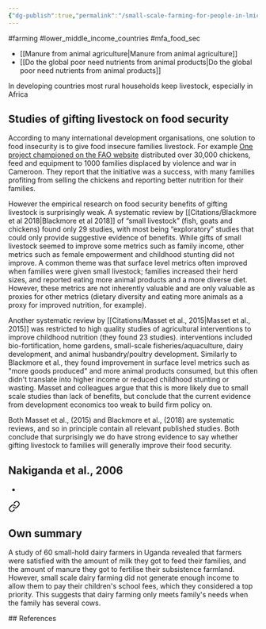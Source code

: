```yaml
---
{"dg-publish":true,"permalink":"/small-scale-farming-for-people-in-lmics/","created":"2024-03-28T14:19:28.000+00:00","updated":"2025-09-29T00:29:15.544+01:00"}
---
```


#farming #lower_middle_income_countries #mfa_food_sec 

- [[Manure from animal agriculture\|Manure from animal agriculture]]
- [[Do the global poor need nutrients from animal products\|Do the global poor need nutrients from animal products]]

In developing countries most rural households keep livestock, especially in Africa

## Studies of gifting livestock on food security
According to many international development organisations, one solution to food insecurity is to give food insecure families livestock. For example [One project championed on the FAO website](https://www.fao.org/fao-stories/article/en/c/1258752/) distributed over 30,000 chickens, feed and equipment to 1000 families displaced by violence and war in Cameroon. They report that the initiative was a success, with many families profiting from selling the chickens and reporting better nutrition for their families. 

However the empirical research on food security benefits of gifting livestock is surprisingly weak. A systematic review by [[Citations/Blackmore et al 2018\|Blackmore et al 2018]] of “small livestock” (fish, goats and chickens) found only 29 studies, with most being “exploratory” studies that could only provide suggestive evidence of benefits. While gifts of small livestock seemed to improve some metrics such as family income, other metrics such as female empowerment and childhood stunting did not improve. A common theme was that surface level metrics often improved when families were given small livestock; families increased their herd sizes, and reported eating more animal products and a more diverse diet. However, these metrics are not inherently valuable and are only valuable as proxies for other metrics (dietary diversity and eating more animals as a proxy for improved nutrition, for example). 

Another systematic review by [[Citations/Masset et al., 2015\|Masset et al., 2015]] was restricted to high quality studies of agricultural interventions to improve childhood nutrition (they found 23 studies). interventions included bio-fortification, home gardens, small-scale fisheries/aquaculture, dairy development, and animal husbandry/poultry development. Similarly to Blackmore et al., they found improvement in surface level metrics such as "more goods produced" and more animal products consumed, but this often didn't translate into higher income or reduced childhood stunting or wasting. Masset and colleagues argue that this is more likely due to small scale studies than lack of benefits, but conclude that the current evidence from development economics too weak to build firm policy on. 

Both Masset et al., (2015) and Blackmore et al., (2018) are systematic reviews, and so in principle contain all relevant published studies. Both conclude that surprisingly we do have strong evidence to say whether gifting livestock to families will generally improve their food security. 

## Nakiganda et al., 2006
- 
<div class="transclusion internal-embed is-loaded"><a class="markdown-embed-link" href="/citations/nakiganda-et-al-2006/#own-summary" aria-label="Open link"><svg xmlns="http://www.w3.org/2000/svg" width="24" height="24" viewBox="0 0 24 24" fill="none" stroke="currentColor" stroke-width="2" stroke-linecap="round" stroke-linejoin="round" class="svg-icon lucide-link"><path d="M10 13a5 5 0 0 0 7.54.54l3-3a5 5 0 0 0-7.07-7.07l-1.72 1.71"></path><path d="M14 11a5 5 0 0 0-7.54-.54l-3 3a5 5 0 0 0 7.07 7.07l1.71-1.71"></path></svg></a><div class="markdown-embed">



## Own summary
A study of 60 small-hold dairy farmers in Uganda revealed that farmers were satisfied with the amount of milk they got to feed their families, and the amount of manure they got to fertilise their subsistence farmland. However, small scale dairy farming did not generate enough income to allow them to pay their children's school fees, which they considered a top priority. This suggests that dairy farming only meets family's needs when the family has several cows.



</div></div>

## References
[^1]: https://www.bmj.com/content/344/bmj.d8222.full